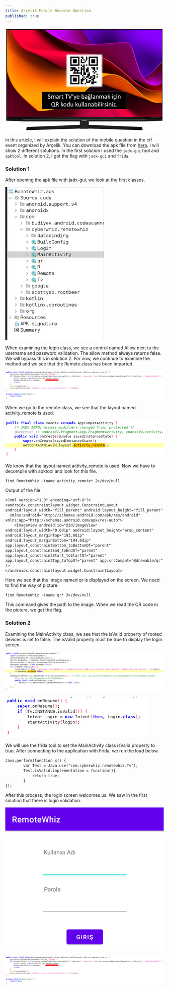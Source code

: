 ```yaml
---
title: Arçelik Mobile Reverse Question
published: true
---
```


![Arçelik Tv](/assets/tv.png)

In this article, I will explain the solution of the mobile question in the ctf event organized by Arçelik. You can download the apk file from [here](assets/RemoteWhiz.apk). I will show 2 different solutions. In the first solution I used the `jadx-gui` tool and `apktool`. In solution 2, I got the flag with `jadx-gui` and `frida`.

### [](#header-3)Solution 1
After opening the apk file with jadx-gui, we look at the first classes.

![RemoteWhiz classes](/assets/class.png)

When examining the login class, we see a control named Allow next to the username and password validation. The allow method always returns false. We will bypass this in solution 2. For now, we continue to examine the method and we see that the Remote.class has been imported.

![Login class](/assets/login.png)

When we go to the remote class, we see that the layout named activity_remote is used.

![Layout](/assets/layout.png)

We know that the layout named activity_remote is used. Now we have to decompile with apktool and look for this file.

```
find RemoteWhiz -iname activity_remote* 2>/dev/null
```

Output of the file:

```
<?xml version="1.0" encoding="utf-8"?>
<androidx.constraintlayout.widget.ConstraintLayout android:layout_width="fill_parent" android:layout_height="fill_parent"
  xmlns:android="http://schemas.android.com/apk/res/android" xmlns:app="http://schemas.android.com/apk/res-auto">
    <ImageView android:id="@id/imageView" android:layout_width="0.0dip" android:layout_height="wrap_content" android:layout_marginTop="193.0dip" android:layout_marginBottom="194.0dip" app:layout_constraintBottom_toBottomOf="parent" app:layout_constraintEnd_toEndOf="parent" app:layout_constraintStart_toStartOf="parent" app:layout_constraintTop_toTopOf="parent" app:srcCompat="@drawable/qr" />
</androidx.constraintlayout.widget.ConstraintLayout>
```

Here we see that the image named qr is displayed on the screen. We need to find the way of picture.

```
find RemoteWhiz -iname qr* 2>/dev/null
```
This command gives the path to the image. When we read the QR code in the picture, we get the flag.

### [](#header-3)Solution 2

Examining the MainActivity class, we see that the isValid property of rooted devices is set to false. The isValid property must be true to display the login screen.

![root check](/assets/rootCheck.png)

![Login Layout Check](/assets/login_layout_check.png)

We will use the frida tool to set the MainActivity class isValid property to true. After connecting to the application with Frida, we run the load below.

```
Java.perform(function x() {
        var Test = Java.use("com.cyberwhiz.remotewhiz.Tv");
        Test.isValid.implementation = function(){
            return true;
        }
});
```

After this process, the login screen welcomes us. We saw in the first solution that there is login validation.

![Login Layout Check](/assets/login_screen.png)

![Login Layout Check](/assets/login.png)






